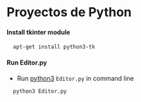 # Proyectos de Python

#### Install tkinter module

```
  apt-get install python3-tk
  ```
#### Run Editor.py
* Run [python3](https://www.python.org/downloads/) `Editor.py` in command line

```
  python3 Editor.py
  ```

